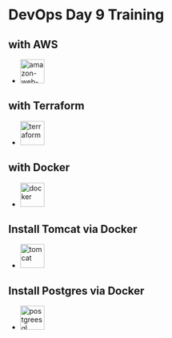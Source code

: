 # DevOps Day 9 Training
## with AWS
- <img width="48" height="48" src="https://img.icons8.com/color/48/amazon-web-services.png" alt="amazon-web-services"/>

## with Terraform
- <img width="48" height="48" src="https://img.icons8.com/color/48/terraform.png" alt="terraform"/>

## with Docker
- <img width="48" height="48" src="https://img.icons8.com/color/48/docker.png" alt="docker"/>

## Install Tomcat via Docker
- <img width="48" height="48" src="https://img.icons8.com/color/48/tomcat.png" alt="tomcat"/>

## Install Postgres via Docker
- <img width="48" height="48" src="https://img.icons8.com/color/48/postgreesql.png" alt="postgreesql"/>
